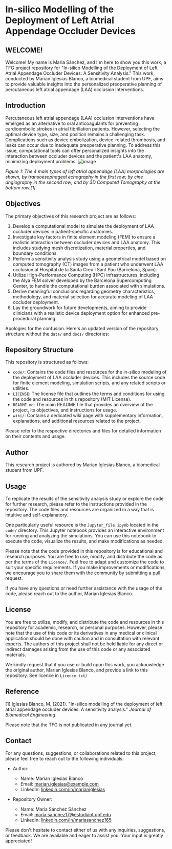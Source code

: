 # In-silico Modelling of the Deployment of Left Atrial Appendage Occluder Devices
## WELCOME!

Welcome! My name is Maria Sánchez, and I'm here to show you this work; a TFG project repository for "In-silico Modelling of the Deployment of Left Atrial Appendage Occluder Devices: A Sensitivity Analysis." This work, conducted by Marian Iglesias Blanco, a biomedical student from UPF, aims to provide valuable insights into the personalized preoperative planning of percutaneous left atrial appendage (LAA) occlusion interventions.

## Introduction

Percutaneous left atrial appendage (LAA) occlusion interventions have emerged as an alternative to oral anticoagulants for preventing cardioembolic strokes in atrial fibrillation patients. However, selecting the optimal device type, size, and position remains a challenging task. Complications such as device embolization, device-related thrombosis, and leaks can occur due to inadequate preoperative planning. To address this issue, computational tools can offer personalized insights into the interaction between occluder devices and the patient's LAA anatomy, minimizing deployment problems.
![image](https://github.com/marias165/Demo_SCP/assets/131679054/7e4cf90b-7429-4f8e-8730-8f6afe06a5fe)

*Figure 1: The 4 main types of left atrial appendage (LAA) morphologies are shown, by transoesophageal echography in the first row; by cine angiography in the second row; and
by 3D Computed Tomography at the bottom row.[1]*



## Objectives

The primary objectives of this research project are as follows:

1. Develop a computational model to simulate the deployment of LAA occluder devices in patient-specific anatomies.
2. Investigate key factors in finite element modeling (FEM) to ensure a realistic interaction between occluder devices and LAA anatomy. This includes studying mesh discretization, material properties, and boundary conditions.
3. Perform a sensitivity analysis study using a geometrical model based on computed tomography (CT) images from a patient who underwent LAA occlusion at Hospital de la Santa Creu i Sant Pau (Barcelona, Spain).
4. Utilize High-Performance Computing (HPC) infrastructures, including the Alya FEM solver developed by the Barcelona Supercomputing Center, to handle the computational burden associated with simulations.
5. Derive meaningful conclusions regarding geometry characteristics, methodology, and material selection for accurate modeling of LAA occluder deployment.
6. Lay the groundwork for future developments, aiming to provide clinicians with a realistic device deployment option for enhanced pre-procedural planning.

Apologies for the confusion. Here's an updated version of the repository structure without the `data/` and `docs/` directories:

## Repository Structure

This repository is structured as follows:

- `code/`: Contains the code files and resources for the in-silico modeling of the deployment of LAA occluder devices. This includes the source code for finite element modeling, simulation scripts, and any related scripts or utilities.
- `LICENSE`: The license file that outlines the terms and conditions for using the code and resources in this repository (MIT License).
- `README.md`: The main README file that provides an overview of the project, its objectives, and instructions for usage.
- `wiki/`: Contains a dedicated wiki page with supplementary information, explanations, and additional resources related to the project.

Please refer to the respective directories and files for detailed information on their contents and usage.

## Author

This research project is authored by Marian Iglesias Blanco, a biomedical student from UPF. 

## Usage

To replicate the results of the sensitivity analysis study or explore the code for further research, please refer to the instructions provided in the repository. The code files and resources are organized in a way that is intuitive and self-explanatory.

One particularly useful resource is the `Jupyter_file.ipynb` located in the `code/` directory. This Jupyter notebook provides an interactive environment for running and analyzing the simulations. You can use this notebook to execute the code, visualize the results, and make modifications as needed.

Please note that the code provided in this repository is for educational and research purposes. You are free to use, modify, and distribute the code as per the terms of the `Licence/`. Feel free to adapt and customize the code to suit your specific requirements. If you make improvements or modifications, we encourage you to share them with the community by submitting a pull request.

If you have any questions or need further assistance with the usage of the code, please reach out to the author, Marian Iglesias Blanco.

## License

You are free to utilize, modify, and distribute the code and resources in this repository for academic, research, or personal purposes. However, please note that the use of this code or its derivatives in any medical or clinical application should be done with caution and in consultation with relevant experts. The authors of this project shall not be held liable for any direct or indirect damages arising from the use of this code or any associated materials.

We kindly request that if you use or build upon this work, you acknowledge the original author, Marian Iglesias Blanco, and provide a link to this repository. See licence in `Licence.txt/`

## Reference

[1] Iglesias Blanco, M. (2021). "In-silico modelling of the deployment of left atrial appendage occluder devices: A sensitivity analysis." *Journal of Biomedical Engineering*.

Please note that the TFG is not publicated in any journal yet.

## Contact

For any questions, suggestions, or collaborations related to this project, please feel free to reach out to the following individuals:

- Author: 
  - Name: Marian Iglesias Blanco
  - Email: [marian.iglesias@example.com](mailto:marian.iglesias@example.com)
  - LinkedIn: [linkedin.com/in/marianiglesias](https://www.linkedin.com/in/marianiglesias)

- Repository Owner: 
  - Name: Maria Sánchez Sánchez
  - Email: [maria.sanchez17@estudiant.upf.edu](mailto:maria.sanchez17@estudiant.upf.edu)
  - LinkedIn: [linkedin.com/in/mariasanchez165](https://www.linkedin.com/in/mariasanchez165)

Please don't hesitate to contact either of us with any inquiries, suggestions, or feedback. We are available and eager to assist you. Your input is greatly appreciated!
